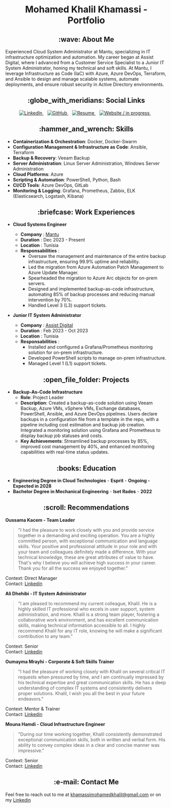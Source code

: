 <h1 align="center"> Mohamed Khalil Khamassi - Portfolio </h1>
<h2 align="center"> :wave: About Me</h2>

<p> Experienced Cloud System Administrator at Mantu, specializing in IT infrastructure optimization and automation. My career began at Assist Digital, where I advanced from a Customer Service Specialist to a Junior IT System Administrator, honing my technical and soft skills. At Mantu, I leverage Infrastructure as Code (IaC) with Azure, Azure DevOps, Terraform, and Ansible to design and manage scalable systems, automate deployments, and ensure robust security in Active Directory environments.</p>

<h2 align="center"> :globe_with_meridians: Social Links</h2>


<p align="center">
  <a href="https://www.linkedin.com/in/mohamed-khalil-khamassi-474777176"/>
    <img src="https://img.shields.io/badge/LinkedIn-Profile-blue" alt="LinkedIn">
  </a>
  &nbsp;&nbsp;
  <a href= "https://github.com/medkhalilkhamassi">
    <img src="https://img.shields.io/badge/GitHub-Profile-black" alt="GitHub">
  </a>
  &nbsp;&nbsp;
  <a href="https://drive.google.com/file/d/1N_of2MiSRMxZt1BC7MqgGqhSqk94f4Qm/view?usp=sharing">
    <img src="https://img.shields.io/badge/Resume-Download-green" alt="Resume">
  </a>
  &nbsp;&nbsp;
  <a href="https://yourwebsite.com">
    <img src="https://img.shields.io/badge/Website-Visit-red" alt="Website / in progress">
  </a>
  &nbsp;&nbsp;
</p>

<h2 align="center"> :hammer_and_wrench: Skills </h2>

* **Containerization & Orchestration**: Docker, Docker-Swarm
* **Configuration Management & Infrastructure as Code**: Ansible, Terraform
* **Backup & Recovery**: Veeam Backup
* **Server Administration**: Linux Server Administration, Windows Server Administration
* **Cloud Platforms**: Azure
* **Scripting & Automation**: PowerShell, Python, Bash
* **CI/CD Tools**: Azure DevOps, GitLab
* **Monitoring & Logging**: Grafana, Prometheus, Zabbix, ELK (Elasticsearch, Logstash, Kibana)

<h2 align="center"> :briefcase: Work Experiences </h2>

* **Cloud Systems Engineer**
    * **Company** : <a href="https://www.mantu.com"> Mantu </a>
    * **Duration** : Dec 2023 - Present
    * **Location** : Tunisia
    * **Responsabilities** :
        * Oversaw the management and maintenance of the entire backup infrastructure, ensuring 99.9% uptime and reliability. 
        * Led the migration from Azure Automation Patch Management to Azure Update Manager.
        * Spearheaded the migration to Azure Arc objects for on-prem servers.
        * Designed and implemented backup-as-code infrastructure, automating 85% of backup processes and reducing manual intervention by 70%.
        * Handled Level 3 (L3) support tickets.


* **Junior IT System Administrator**
    * **Company** : <a href="https://www.assistdigital.com"> Assist Digital </a>
    * **Duration** : Feb 2023 - Oct 2023
    * **Location** : Tunisia
    * **Responsabilities** :
        * Installed and configured a Grafana/Prometheus monitoring solution for on-prem infrastructure.
        * Developed PowerShell scripts to manage on-prem infrastructure.
        * Managed Level 1 (L1) support tickets.

<h2 align="center"> :open_file_folder: Projects </h2>

* **Backup-As-Code Infrastructure**
    * **Role**: Project Leader
    * **Description**: Created a backup-as-code solution using Veeam Backup, Azure VMs, vSphere VMs, Exchange
databases, PowerShell, Ansible, and Azure DevOps pipelines. Users declare backups in a configuration file
from a template in the repo, with a pipeline including cost estimation and backup job creation. Integrated
a monitoring solution using Grafana and Prometheus to display backup job statuses and costs.
    * **Key Achievements**: Streamlined backup processes by 85%, improved cost management by 40%, and
enhanced monitoring capabilities with real-time status updates.

<h2 align="center"> :books: Education </h2>

* **Engineering Degree in Cloud Technologies** - **Esprit** - **Ongoing - Expected in 2028**
* **Bachelor Degree in Mechanical Engineering** - **Iset Rades** - **2022**

<h2 align="center"> :scroll: Recommendations</h2>

**Oussama Kacem - Team Leader**
> "I had the pleasure to work closely with you and provide service together in a demanding and exciting operation. You are a highly committed person, with exceptional communication and language skills. Your positive and professional attitude in your role and with your team and colleagues definitely made a difference. With your technical knowledge, these are great attributes of value to have. That's why I believe you will achieve high success in your career. Thank you for all the success we enjoyed together."

Context: Direct Manager  
Contact: [Linkedin](https://www.linkedin.com/in/okacem/)

**Ali Dhehibi - IT System Administrator**
> "I am pleased to recommend my current colleague, Khalil. He is a highly skilled IT professional who excels in user support, system administration, and more. Khalil is a strong team player, fostering a collaborative work environment, and has excellent communication skills, making technical information accessible to all. I highly recommend Khalil for any IT role, knowing he will make a significant contribution to any team."

Context: Senior  
Contact: [Linkedin](https://www.linkedin.com/in/ali-dhehebi/)

**Oumayma Mrayhi - Corporate & Soft Skills Trainer**
> "I had the pleasure of working closely with Khalil on several critical IT requests when pressured by time, and I am continually impressed by his technical expertise and great communication skills. He has a deep understanding of complex IT systems and consistently delivers proper solutions. Khalil, I wish you all the best in your future endeavors."

Context: Mentor & Trainer  
Contact: [Linkedin](https://www.linkedin.com/in/oumayma-mrayhi-a771851b8/)

**Mouna Hamdi - Cloud Infrastructure Engineer**
> "During our time working together, Khalil consistently demonstrated exceptional communication skills, both in written and verbal form. His ability to convey complex ideas in a clear and concise manner was impressive."

Context: Senior  
Contact: [Linkedin](https://www.linkedin.com/in/mouna-hamdi-3aa13a46/)


<h2 align="center"> :e-mail: Contact Me</h2>

Feel free to reach out to me at khamassimohamedkhalil@gmail.com or on my [Linkedin](https://www.linkedin.com/in/mohamed-khalil-khamassi-474777176)
